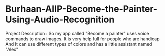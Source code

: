 # Burhaan-AIIP-Become-the-Painter-Using-Audio-Recognition
Project Description : So my app called "Become a painter" uses voice commands to draw images. It is very help full for people who are handicap And It can use different types of colors and has a little assistant named "Alex"
